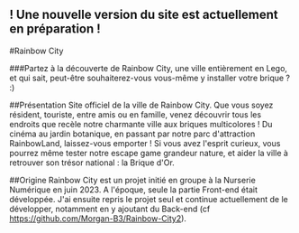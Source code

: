 ## ! Une nouvelle version du site est actuellement en préparation !

#Rainbow City

###Partez à la découverte de Rainbow City, une ville entièrement en Lego, et qui sait, peut-être souhaiterez-vous vous-même y installer votre brique ? :)

##Présentation
Site officiel de la ville de Rainbow City.
Que vous soyez résident, touriste, entre amis ou en famille, venez découvrir tous les endroits que recèle notre charmante ville aux briques multicolores !
Du cinéma au jardin botanique, en passant par notre parc d'attraction RainbowLand, laissez-vous emporter !
Si vous avez l'esprit curieux, vous pourrez même tester notre escape game grandeur nature, et aider la ville à retrouver son trésor national : la Brique d'Or.

##Origine
Rainbow City est un projet initié en groupe à la Nurserie Numérique en juin 2023.
A l'époque, seule la partie Front-end était développée.
J'ai ensuite repris le projet seul et continue actuellement de le développer, notamment en y ajoutant du Back-end (cf https://github.com/Morgan-B3/Rainbow-City2).
